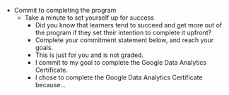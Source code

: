 - Commit to completing the program
	- Take a minute to set yourself up for success
		- Did you know that learners tend to succeed and get more out of the program if they set their intention to complete it upfront?
		- Complete your commitment statement below, and reach your goals.
		- This is just for you and is not graded.
		- I commit to my goal to complete the Google Data Analytics Certificate.
		- I chose to complete the Google Data Analytics Certificate because...